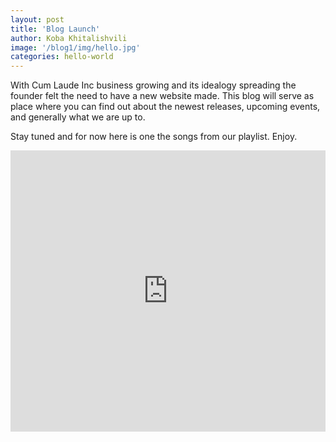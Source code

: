 ```yaml
---
layout: post
title: 'Blog Launch'
author: Koba Khitalishvili
image: '/blog1/img/hello.jpg'
categories: hello-world 
---
```


With Cum Laude Inc business growing and its idealogy spreading the founder felt the need to have a new website made. This blog will serve as place where you can find out about the newest releases, upcoming events, and generally what we are up to.

Stay tuned and for now here is one the songs from our playlist. Enjoy.

<iframe width="100%" height="450" scrolling="no" frameborder="no" src="https://w.soundcloud.com/player/?url=https%3A//api.soundcloud.com/playlists/31733364&amp;color=ff5500&amp;auto_play=false&amp;hide_related=false&amp;show_comments=true&amp;show_user=true&amp;show_reposts=false"></iframe>